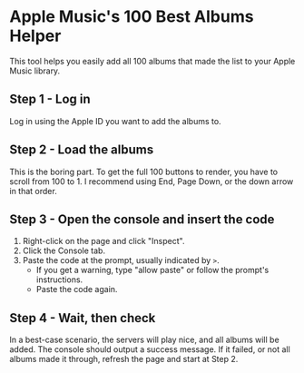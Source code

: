 # Apple Music's 100 Best Albums Helper
This tool helps you easily add all 100 albums that made the list to your Apple Music library.

## Step 1 - Log in
Log in using the Apple ID you want to add the albums to.

## Step 2 - Load the albums
This is the boring part. To get the full 100 buttons to render, you have to scroll from 100 to 1. I recommend using End, Page Down, or the down arrow in that order.

## Step 3 - Open the console and insert the code
1. Right-click on the page and click "Inspect".
2. Click the Console tab.
3. Paste the code at the prompt, usually indicated by `>`.
    - If you get a warning, type "allow paste" or follow the prompt's instructions.
    - Paste the code again.

## Step 4 - Wait, then check
In a best-case scenario, the servers will play nice, and all albums will be added. The console should output a success message.
If it failed, or not all albums made it through, refresh the page and start at Step 2.
